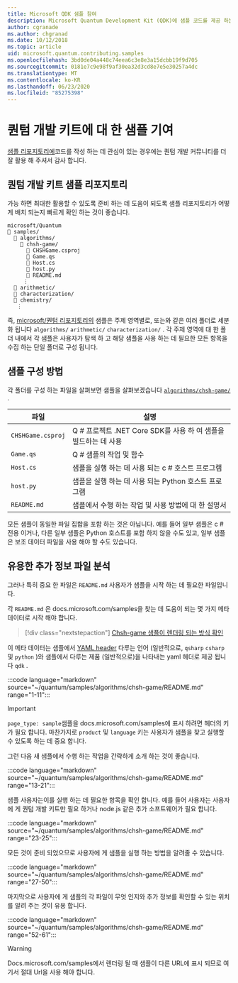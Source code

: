 ```yaml
---
title: Microsoft QDK 샘플 참여
description: Microsoft Quantum Development Kit (QDK)에 샘플 코드를 제공 하는 방법에 대해 알아봅니다.
author: cgranade
ms.author: chgranad
ms.date: 10/12/2018
ms.topic: article
uid: microsoft.quantum.contributing.samples
ms.openlocfilehash: 3bd0de04a448c74eea6c3e8e3a15dcbb19f9d705
ms.sourcegitcommit: 0181e7c9e98f9af30ea32d3cd8e7e5e30257a4dc
ms.translationtype: MT
ms.contentlocale: ko-KR
ms.lasthandoff: 06/23/2020
ms.locfileid: "85275398"
---
```

# <a name="contributing-samples-to-the-quantum-development-kit"></a>퀀텀 개발 키트에 대 한 샘플 기여

[샘플 리포지토리에](https://github.com/Microsoft/Quantum)코드를 작성 하는 데 관심이 있는 경우에는 퀀텀 개발 커뮤니티를 더 잘 활용 해 주셔서 감사 합니다.

## <a name="the-quantum-development-kit-samples-repository"></a>퀀텀 개발 키트 샘플 리포지토리

가능 하면 최대한 활용할 수 있도록 준비 하는 데 도움이 되도록 샘플 리포지토리가 어떻게 배치 되는지 빠르게 확인 하는 것이 좋습니다.

```plaintext
microsoft/Quantum
📁 samples/
  📁 algorithms/
    📁 chsh-game/
      📝 CHSHGame.csproj
      📝 Game.qs
      📝 Host.cs
      📝 host.py
      📝 README.md
     ⋮
  📁 arithmetic/
  📁 characterization/
  📁 chemistry/
   ⋮
```

즉, [microsoft/퀀텀 리포지토리의](https://github.com/microsoft/Quantum) 샘플은 주제 영역별로, 또는와 같은 여러 폴더로 세분화 됩니다 `algorithms/` `arithmetic/` `characterization/` .
각 주제 영역에 대 한 폴더 내에서 각 샘플은 사용자가 탐색 하 고 해당 샘플을 사용 하는 데 필요한 모든 항목을 수집 하는 단일 폴더로 구성 됩니다.

## <a name="how-samples-are-structured"></a>샘플 구성 방법

각 폴더를 구성 하는 파일을 살펴보면 샘플을 살펴보겠습니다 [`algorithms/chsh-game/`](https://github.com/microsoft/Quantum/tree/master/samples/algorithms/chsh-game) .

| 파일              | 설명                                                |
|-------------------|------------------------------------------------------------|
| `CHSHGame.csproj` | Q # 프로젝트 .NET Core SDK를 사용 하 여 샘플을 빌드하는 데 사용 |
| `Game.qs`         | Q # 샘플의 작업 및 함수                 |
| `Host.cs`         | 샘플을 실행 하는 데 사용 되는 c # 호스트 프로그램                     |
| `host.py`         | 샘플을 실행 하는 데 사용 되는 Python 호스트 프로그램                 |
| `README.md`       | 샘플에서 수행 하는 작업 및 사용 방법에 대 한 설명서    |

모든 샘플이 동일한 파일 집합을 포함 하는 것은 아닙니다. 예를 들어 일부 샘플은 c # 전용 이거나, 다른 일부 샘플은 Python 호스트를 포함 하지 않을 수도 있고, 일부 샘플은 보조 데이터 파일을 사용 해야 할 수도 있습니다.

## <a name="anatomy-of-a-helpful-readme-file"></a>유용한 추가 정보 파일 분석

그러나 특히 중요 한 파일은 `README.md` 사용자가 샘플을 시작 하는 데 필요한 파일입니다.

각 `README.md` 은 docs.microsoft.com/samples을 찾는 데 도움이 되는 몇 가지 메타 데이터로 시작 해야 합니다.

> [!div class="nextstepaction"]
> [Chsh-game 샘플이 렌더링 되는 방식 확인](https://docs.microsoft.com/samples/microsoft/quantum/validating-quantum-mechanics/)

이 메타 데이터는 샘플에서 [YAML header](https://dotnet.github.io/docfx/spec/docfx_flavored_markdown.html#yaml-header) 다루는 언어 (일반적으로, `qsharp` `csharp` 및 `python` )와 샘플에서 다루는 제품 (일반적으로)을 나타내는 yaml 헤더로 제공 됩니다 `qdk` .

:::code language="markdown" source="~/quantum/samples/algorithms/chsh-game/README.md" range="1-11":::

> [!IMPORTANT]
> `page_type: sample`샘플을 docs.microsoft.com/samples에 표시 하려면 헤더의 키가 필요 합니다.
> 마찬가지로 `product` 및 `language` 키는 사용자가 샘플을 찾고 실행할 수 있도록 하는 데 중요 합니다.

그런 다음 새 샘플에서 수행 하는 작업을 간략하게 소개 하는 것이 좋습니다.

:::code language="markdown" source="~/quantum/samples/algorithms/chsh-game/README.md" range="13-21":::

샘플 사용자는이를 실행 하는 데 필요한 항목을 확인 합니다. 예를 들어 사용자는 사용자에 게 퀀텀 개발 키트만 필요 하거나 node.js 같은 추가 소프트웨어가 필요 합니다.

:::code language="markdown" source="~/quantum/samples/algorithms/chsh-game/README.md" range="23-25":::

모든 것이 준비 되었으므로 사용자에 게 샘플을 실행 하는 방법을 알려줄 수 있습니다.

:::code language="markdown" source="~/quantum/samples/algorithms/chsh-game/README.md" range="27-50":::

마지막으로 사용자에 게 샘플의 각 파일이 무엇 인지와 추가 정보를 확인할 수 있는 위치를 알려 주는 것이 유용 합니다.

:::code language="markdown" source="~/quantum/samples/algorithms/chsh-game/README.md" range="52-61":::

> [!WARNING]
> Docs.microsoft.com/samples에서 렌더링 될 때 샘플이 다른 URL에 표시 되므로 여기서 절대 Url을 사용 해야 합니다.
